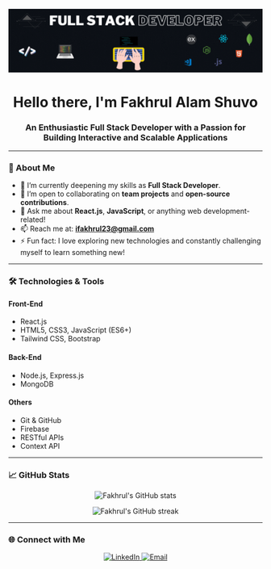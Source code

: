 
![MasterHead](https://raw.githubusercontent.com/fakhrul62/now/refs/heads/main/assets/img/huge.gif)

<h1 align="center">Hello there, I'm Fakhrul Alam Shuvo</h1>
<h3 align="center">An Enthusiastic Full Stack Developer with a Passion for Building Interactive and Scalable Applications</h3>

---

### 👋 About Me

- 🌱 I’m currently deepening my skills as **Full Stack Developer**.
- 👯 I’m open to collaborating on **team projects** and **open-source contributions**.
- 💬 Ask me about **React.js**, **JavaScript**, or anything web development-related!
- 📫 Reach me at: **ifakhrul23@gmail.com**
- ⚡ Fun fact: I love exploring new technologies and constantly challenging myself to learn something new!

---

### 🛠️ Technologies & Tools

#### Front-End
- React.js
- HTML5, CSS3, JavaScript (ES6+)
- Tailwind CSS, Bootstrap

#### Back-End
- Node.js, Express.js
- MongoDB

#### Others
- Git & GitHub
- Firebase
- RESTful APIs
- Context API

---

### 📈 GitHub Stats

<p align="center">
  <img src="https://github-readme-stats.vercel.app/api?username=fakhrul62&show_icons=true&theme=radical" alt="Fakhrul's GitHub stats"/>
</p>

<p align="center">
  <img src="https://github-readme-streak-stats.herokuapp.com/?user=fakhrul62&theme=radical" alt="Fakhrul's GitHub streak"/>
</p>

---

### 🌐 Connect with Me

<p align="center">
  <a href="https://www.linkedin.com/in/md-fakhrul-alam-shuvo/" target="_blank">
    <img src="https://img.shields.io/badge/-LinkedIn-%230077B5?style=for-the-badge&logo=linkedin&logoColor=white" alt="LinkedIn" />
  </a>
  <a href="mailto:ifakhrul23@gmail.com" target="_blank">
    <img src="https://img.shields.io/badge/-Gmail-%23D14836?style=for-the-badge&logo=gmail&logoColor=white" alt="Email" />
  </a>
</p>

